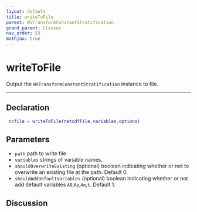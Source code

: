 ```yaml
---
layout: default
title: writeToFile
parent: WVTransformConstantStratification
grand_parent: Classes
nav_order: 53
mathjax: true
---
```


#  writeToFile

Output the `WVTransformConstantStratification` instance to file.


---

## Declaration
```matlab
 ncfile = writeToFile(netcdfFile,variables,options)
```
## Parameters
+ `path`  path to write file
+ `variables`  strings of variable names.
+ `shouldOverwriteExisting`  (optional) boolean indicating whether or not to overwrite an existing file at the path. Default 0.
+ `shouldAddDefaultVariables`  (optional) boolean indicating whether or not add default variables `A0`,`Ap`,`Am`,`t`. Default 1.

## Discussion

            
